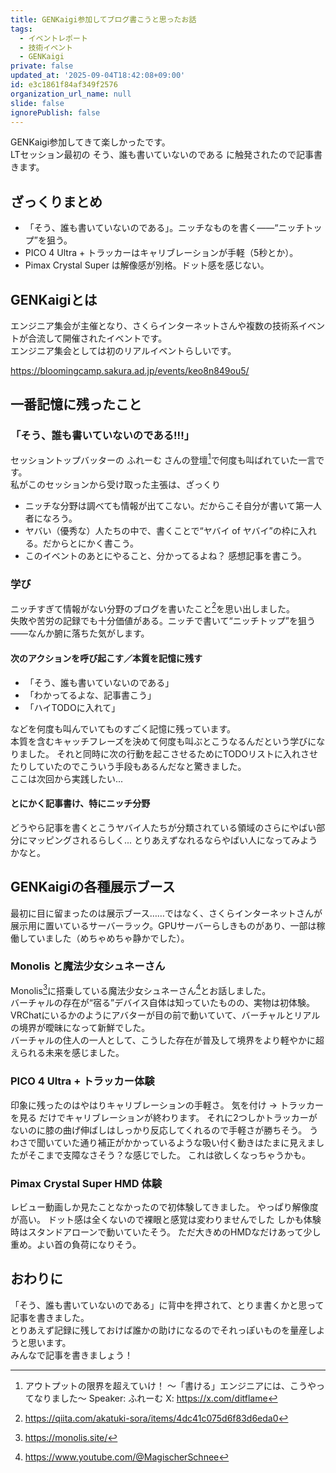 ```yaml
---
title: GENKaigi参加してブログ書こうと思ったお話
tags:
  - イベントレポート
  - 技術イベント
  - GENKaigi
private: false
updated_at: '2025-09-04T18:42:08+09:00'
id: e3c1861f84af349f2576
organization_url_name: null
slide: false
ignorePublish: false
---
```

GENKaigi参加してきて楽しかったです。  
LTセッション最初の そう、誰も書いていないのである に触発されたので記事書きます。

## ざっくりまとめ

- 「そう、誰も書いていないのである」。ニッチなものを書く——“ニッチトップ”を狙う。
- PICO 4 Ultra + トラッカーはキャリブレーションが手軽（5秒とか）。
- Pimax Crystal Super は解像感が別格。ドット感を感じない。

## GENKaigiとは

エンジニア集会が主催となり、さくらインターネットさんや複数の技術系イベントが合流して開催されたイベントです。  
エンジニア集会としては初のリアルイベントらしいです。

https://bloomingcamp.sakura.ad.jp/events/keo8n849ou5/

## 一番記憶に残ったこと

### 「そう、誰も書いていないのである!!!」

セッショントップバッターの ふれーむ さんの登壇[^1]で何度も叫ばれていた一言です。  
私がこのセッションから受け取った主張は、ざっくり

- ニッチな分野は調べても情報が出てこない。だからこそ自分が書いて第一人者になろう。
- ヤバい（優秀な）人たちの中で、書くことで“ヤバイ of ヤバイ”の枠に入れる。だからとにかく書こう。
- このイベントのあとにやること、分かってるよね？ 感想記事を書こう。

### 学び

ニッチすぎて情報がない分野のブログを書いたこと[^2]を思い出しました。  
失敗や苦労の記録でも十分価値がある。ニッチで書いて“ニッチトップ”を狙う——なんか腑に落ちた気がします。

#### 次のアクションを呼び起こす／本質を記憶に残す

- 「そう、誰も書いていないのである」
- 「わかってるよな、記事書こう」
- 「ハイTODOに入れて」

などを何度も叫んでいてものすごく記憶に残っています。  
本質を含むキャッチフレーズを決めて何度も叫ぶとこうなるんだという学びになりました。
それと同時に次の行動を起こさせるためにTODOリストに入れさせたりしていたのでこういう手段もあるんだなと驚きました。  
ここは次回から実践したい...

#### とにかく記事書け、特にニッチ分野

どうやら記事を書くとこうヤバイ人たちが分類されている領域のさらにやばい部分にマッピングされるらしく...
とりあえずなれるならやばい人になってみようかなと。


## GENKaigiの各種展示ブース

最初に目に留まったのは展示ブース……ではなく、さくらインターネットさんが展示用に置いているサーバーラック。GPUサーバーらしきものがあり、一部は稼働していました（めちゃめちゃ静かでした）。

### Monolis と魔法少女シュネーさん

Monolis[^3]に搭乗している魔法少女シュネーさん[^4]とお話しました。  
バーチャルの存在が“宿る”デバイス自体は知っていたものの、実物は初体験。  
VRChatにいるかのようにアバターが目の前で動いていて、バーチャルとリアルの境界が曖昧になって新鮮でした。  
バーチャルの住人の一人として、こうした存在が普及して境界をより軽やかに超えられる未来を感じました。

### PICO 4 Ultra + トラッカー体験

印象に残ったのはやはりキャリブレーションの手軽さ。
気を付け -> トラッカーを見る だけでキャリブレーションが終わります。
それに2つしかトラッカーがないのに膝の曲げ伸ばしはしっかり反応してくれるので手軽さが勝ちそう。
うわさで聞いていた通り補正がかかっているような吸い付く動きはたまに見えましたがそこまで支障なさそう？な感じでした。
これは欲しくなっちゃうかも。

### Pimax Crystal Super HMD 体験

レビュー動画しか見たことなかったので初体験してきました。
やっぱり解像度が高い。
ドット感は全くないので裸眼と感覚は変わりませんでした
しかも体験時はスタンドアローンで動いていたそう。
ただ大きめのHMDなだけあって少し重め。よい首の負荷になりそう。

## おわりに

「そう、誰も書いていないのである」に背中を押されて、とりま書くかと思って記事を書きました。  
とりあえず記録に残しておけば誰かの助けになるのでそれっぽいものを量産しようと思います。  
みんなで記事を書きましょう！

[^1]: アウトプットの限界を超えていけ！ ～「書ける」エンジニアには、こうやってなりました～  Speaker: ふれーむ  X: https://x.com/ditflame

[^2]: https://qiita.com/akatuki-sora/items/4dc41c075d6f83d6eda0

[^3]: https://monolis.site/

[^4]: https://www.youtube.com/@MagischerSchnee
